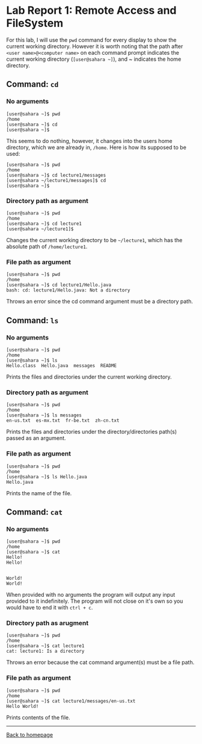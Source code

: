 # Lab Report 1: Remote Access and FileSystem

For this lab, I will use the `pwd` command for every display to show the current working directory. However it is worth noting that the path after `<user name>@<computer name>` on each command prompt indicates the current working directory (`[user@sahara ~]`), and ~ indicates the home directory.

## Command: `cd`

### No arguments
```console
[user@sahara ~]$ pwd
/home
[user@sahara ~]$ cd
[user@sahara ~]$
```
This seems to do nothing, however, it changes into the users home directory, which we are already in, `/home`. Here is how its supposed to be used:
```console
[user@sahara ~]$ pwd
/home
[user@sahara ~]$ cd lecture1/messages
[user@sahara ~/lecture1/messages]$ cd
[user@sahara ~]$
```

### Directory path as argument
```console
[user@sahara ~]$ pwd
/home
[user@sahara ~]$ cd lecture1
[user@sahara ~/lecture1]$
```
Changes the current working directory to be `~/lecture1`, which has the absolute path of `/home/lecture1`.

### File path as argument
```console
[user@sahara ~]$ pwd
/home
[user@sahara ~]$ cd lecture1/Hello.java
bash: cd: lecture1/Hello.java: Not a directory
```
Throws an error since the cd command argument must be a directory path.

## Command: `ls`

### No arguments
```console
[user@sahara ~]$ pwd
/home
[user@sahara ~]$ ls
Hello.class  Hello.java  messages  README
```
Prints the files and directories under the current working directory.

### Directory path as argument
```console
[user@sahara ~]$ pwd
/home
[user@sahara ~]$ ls messages
en-us.txt  es-mx.txt  fr-be.txt  zh-cn.txt
```
Prints the files and directories under the directory/directories path(s) passed as an argument.

### File path as argument
```console
[user@sahara ~]$ pwd
/home
[user@sahara ~]$ ls Hello.java
Hello.java
```
Prints the name of the file.

## Command: `cat`

### No arguments
```console
[user@sahara ~]$ pwd
/home
[user@sahara ~]$ cat
Hello!
Hello!


World!
World!
```
When provided with no arguments the program will output any input provided to it indefinitely. The program will not close on it's own so you would have to end it with `ctrl + c`.

### Directory path as arugment
```console
[user@sahara ~]$ pwd
/home
[user@sahara ~]$ cat lecture1
cat: lecture1: Is a directory
```
Throws an error because the cat command argument(s) must be a file path.

### File path as argument
```console
[user@sahara ~]$ pwd
/home
[user@sahara ~]$ cat lecture1/messages/en-us.txt
Hello World!
```
Prints contents of the file.

---

[Back to homepage](https://avvyxx.github.io/cse15l-lab-reports/)
